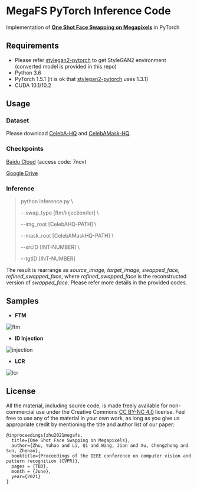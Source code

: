 # MegaFS PyTorch Inference Code

Implementation of [**One Shot Face Swapping on Megapixels**](http://arxiv.org/abs/2105.04932) in PyTorch

## Requirements

- Please refer [stylegan2-pytorch](https://github.com/rosinality/stylegan2-pytorch) to get StyleGAN2 environment (converted model is provided in this repo)
- Python 3.6
- PyTorch 1.5.1 (it is ok that  [stylegan2-pytorch](https://github.com/rosinality/stylegan2-pytorch) uses 1.3.1)
- CUDA 10.1/10.2

## Usage

### Dataset

Please download [CelebA-HQ](https://github.com/tkarras/progressive_growing_of_gans#preparing-datasets-for-training) and [CelebAMask-HQ](https://github.com/switchablenorms/CelebAMask-HQ).

### Checkpoints

[Baidu Cloud](https://pan.baidu.com/s/1DPNnU9zmkEdef6WT79J5Wg) (access code: 7nov)

[Google Drive](https://drive.google.com/drive/folders/1XDakvzNHDtC7G1d1Zn8MjPbmen4LKLPw?usp=sharing)

### Inference

> python inference.py \
> 
> --swap_type [ftm/injection/lcr] \
> 
> --img_root [CelebAHQ-PATH] \
> 
> --mask_root [CelebAMaskHQ-PATH] \
> 
> --srcID [INT-NUMBER] \
> 
> --tgtID [INT-NUMBER]

The result is rearrange as *source_image, target_image, swapped_face, refined_swapped_face*, where  *refined_swapped_face* is the reconstructed version of *swapped_face*. Please refer more details in the provided codes.

## Samples

- **FTM**

![ftm](https://github.com/zyainfal/One-Shot-Face-Swapping-on-Megapixels/blob/main/inference/imgs/ftm.jpg)

- **ID Injection**

![injection](https://github.com/zyainfal/One-Shot-Face-Swapping-on-Megapixels/blob/main/inference/imgs/injection.jpg)

- **LCR**

![lcr](https://github.com/zyainfal/One-Shot-Face-Swapping-on-Megapixels/blob/main/inference/imgs/lcr.jpg)

## License

All the material, including source code, is made freely available for non-commercial use under the Creative Commons [CC BY-NC 4.0](https://creativecommons.org/licenses/by-nc/4.0/legalcode) license. Feel free to use any of the material in your own work, as long as you give us appropriate credit by mentioning the title and author list of our paper:

```
@inproceedings{zhu2021megafs,
  title={One Shot Face Swapping on Megapixels},
  author={Zhu, Yuhao and Li, Qi and Wang, Jian and Xu, Chengzhong and Sun, Zhenan},
  booktitle={Proceedings of the IEEE conference on computer vision and pattern recognition (CVPR)},
  pages = {TBD},
  month = {June},
  year={2021}
}
```
